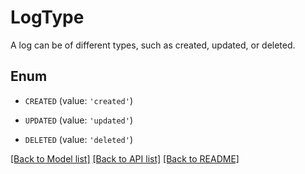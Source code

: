 # LogType

A log can be of different types, such as created, updated, or deleted.

## Enum

* `CREATED` (value: `'created'`)

* `UPDATED` (value: `'updated'`)

* `DELETED` (value: `'deleted'`)

[[Back to Model list]](../README.md#documentation-for-models) [[Back to API list]](../README.md#documentation-for-api-endpoints) [[Back to README]](../README.md)


